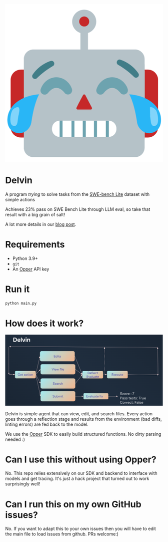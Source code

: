 <p align="center">
  <img src="resources/delvin.png" alt="Delvin">
</p>

# Delvin

A program _trying_ to solve tasks from the [SWE-bench Lite](https://huggingface.co/datasets/princeton-nlp/SWE-bench_Lite/viewer/default/dev?row=22) dataset with simple actions

Achieves 23% pass on SWE Bench Lite through LLM eval, so take that result with a big grain of salt!

A lot more details in our [blog post](https://opper.ai/blog/introducing-delvin).


# Requirements

- Python 3.9+
- `git`
- An [Opper](https://opper.ai) API key

# Run it

```bash
python main.py
```


# How does it work?


<p align="center">
  <img src="resources/architecture.png" alt="Architecture">
</p>

Delvin is simple agent that can view, edit, and search files. Every action goes through a reflection stage and results from the environment (bad diffs, linting errors) are fed back to the model.

We use the [Opper](https://opper.ai) SDK to easily build structured functions. No dirty parsing needed :)

# Can I use this without using Opper?

No. This repo relies extensively on our SDK and backend to interface with models and get tracing. It's just a hack project that turned out to work surprisingly well!

# Can I run this on my own GitHub issues?

No. If you want to adapt this to your own issues then you will have to edit the main file to load issues from github. PRs welcome:)


